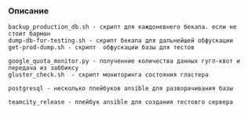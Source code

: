 ### Описание


    backup_production_db.sh - скрипт для каждоневнего бекапа. если не стоит барман
    dump-db-for-testing.sh - скрипт бекапа для дальнейшей обфускации
    get-prod-dump.sh - скрипт  обфускации базы для тестов
    
    google_quota_monitor.py - полученние количества данных гугл-квот и передача из заббиксу
    gluster_check.sh  - скрипт мониторинга состояния гластера
    
    postgresql - несколько плейбуков ansible для разворачивания базы
    
    teamcity_release - плейбук ansible для создания тестовго сервера